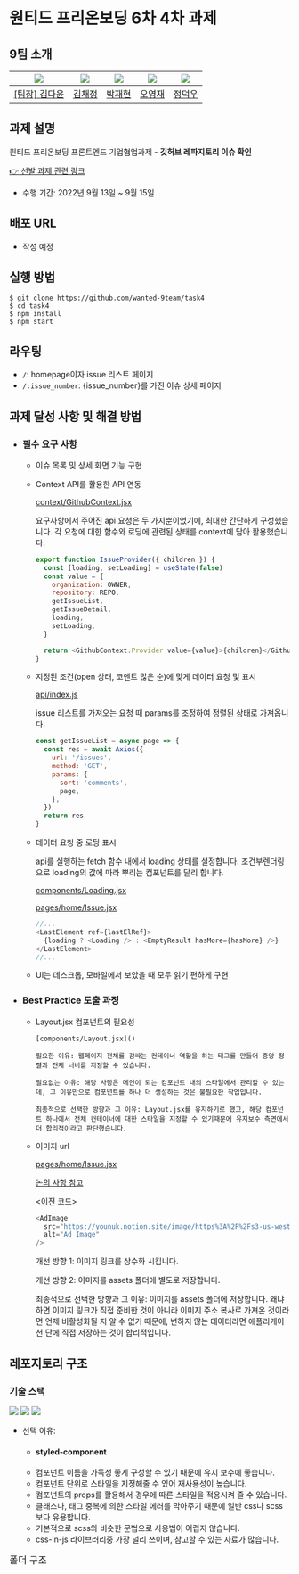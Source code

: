 # 원티드 프리온보딩 6차 4차 과제

## 9팀 소개

| <img src="https://avatars.githubusercontent.com/u/92010078?v=4"/> | <img src="https://avatars.githubusercontent.com/u/92101831?v=4"/> | <img src="https://avatars.githubusercontent.com/u/69101321?v=4"/> | <img src="https://avatars.githubusercontent.com/u/85508157?v=4"/> | <img src="https://avatars.githubusercontent.com/u/97271725?v=4"> |
| ----------------------------------------------------------------- | ----------------------------------------------------------------- | ----------------------------------------------------------------- | ----------------------------------------------------------------- | ---------------------------------------------------------------- |
| <a href="https://github.com/many-yun">[팀장] 김다윤</a>           | <a href="https://github.com/blcklamb">김채정</a>                  | <a href="https://github.com/jaehyeon74">박재현</a>                | <a href="https://github.com/sacultang">오영재</a>                 | <a href="https://github.com/jungdeokwoo">정덕우</a>              |

## 과제 설명

원티드 프리온보딩 프론트엔드 기업협업과제 - **깃허브 레파지토리 이슈 확인**

[👉 선발 과제 관련 링크](https://younuk.notion.site/27bf1cfefdce49f89d16bd14a9ff7f70)

- 수행 기간: 2022년 9월 13일 ~ 9월 15일

## 배포 URL

- 작성 예정

## 실행 방법

```
$ git clone https://github.com/wanted-9team/task4
$ cd task4
$ npm install
$ npm start
```

## 라우팅

- `/`: homepage이자 issue 리스트 페이지
- `/:issue_number`: {issue_number}를 가진 이슈 상세 페이지

## 과제 달성 사항 및 해결 방법

- ### 필수 요구 사항

  - 이슈 목록 및 상세 화면 기능 구현

  - Context API를 활용한 API 연동

    [context/GithubContext.jsx](https://github.com/wanted-9team/task4/blob/master/src/context/GithubContext.jsx)

    요구사항에서 주어진 api 요청은 두 가지뿐이었기에, 최대한 간단하게 구성했습니다.
    각 요청에 대한 함수와 로딩에 관련된 상태를 context에 담아 활용했습니다.

    ```javascript
    export function IssueProvider({ children }) {
      const [loading, setLoading] = useState(false)
      const value = {
        organization: OWNER,
        repository: REPO,
        getIssueList,
        getIssueDetail,
        loading,
        setLoading,
      }

      return <GithubContext.Provider value={value}>{children}</GithubContext.Provider>
    }
    ```

  - 지정된 조건(open 상태, 코멘트 많은 순)에 맞게 데이터 요청 및 표시

    [api/index.js](https://github.com/wanted-9team/task4/blob/master/src/api/index.js)

    issue 리스트를 가져오는 요청 때 params를 조정하여 정렬된 상태로 가져옵니다.

    ```javascript
    const getIssueList = async page => {
      const res = await Axios({
        url: '/issues',
        method: 'GET',
        params: {
          sort: 'comments',
          page,
        },
      })
      return res
    }
    ```

  - 데이터 요청 중 로딩 표시

    api를 실행하는 fetch 함수 내에서 loading 상태를 설정합니다.
    조건부렌더링으로 loading의 값에 따라 뿌리는 컴포넌트를 달리 합니다.

    [components/Loading.jsx](https://github.com/wanted-9team/task4/blob/master/src/components/Loading.jsx)

    [pages/home/Issue.jsx](https://github.com/wanted-9team/task4/blob/master/src/pages/home/Issue.jsx)

    ```javascript
    //...
    <LastElement ref={lastElRef}>
      {loading ? <Loading /> : <EmptyResult hasMore={hasMore} />}
    </LastElement>
    //...
    ```

  - UI는 데스크톱, 모바일에서 보았을 때 모두 읽기 편하게 구현

- ### Best Practice 도출 과정

  - Layout.jsx 컴포넌트의 필요성

    ```머지 후 보충해야 해요~~~~~~~
    [components/Layout.jsx]()

    필요한 이유: 웹페이지 전체를 감싸는 컨테이너 역할을 하는 태그를 만들어 중앙 정렬과 전체 너비를 지정할 수 있습니다.

    필요없는 이유: 해당 사항은 메인이 되는 컴포넌트 내의 스타일에서 관리할 수 있는데, 그 이유만으로 컴포넌트를 하나 더 생성하는 것은 불필요한 작업입니다.

    최종적으로 선택한 방향과 그 이유: Layout.jsx를 유지하기로 했고, 해당 컴포넌트 하나에서 전체 컨테이너에 대한 스타일을 지정할 수 있기때문에 유지보수 측면에서 더 합리적이라고 판단했습니다.

    ```

  - 이미지 url

    [pages/home/Issue.jsx](https://github.com/wanted-9team/task4/blob/master/src/pages/home/Issue.jsx)

    [논의 사항 참고](https://github.com/wanted-9team/task4/pull/1#discussion_r970520641)

    <이전 코드>

    ```javascript
    <AdImage
      src="https://younuk.notion.site/image/https%3A%2F%2Fs3-us-west-2.amazonaws.com%2Fsecure.notion-static.com%2Fbf0a0656-3146-4e9b-8739-7bca3d0d2cb4%2F%25E1%2584%2584%25E1%2585%25B5%25E1%2586%25BC%25E1%2584%2589%25E1%2585%25B3%25E1%2584%2591%25E1%2585%25B3%25E1%2586%25AF%25E1%2584%2585%25E1%2585%25A9%25E1%2584%258B%25E1%2585%25AE_%25E1%2584%2585%25E1%2585%25A9%25E1%2584%2580%25E1%2585%25A9_%25E1%2584%2580%25E1%2585%25B5%25E1%2584%2587%25E1%2585%25A9%25E1%2586%25AB%25E1%2584%2592%25E1%2585%25A7%25E1%2586%25BC.png?table=block&id=23d7e96e-0dbc-4ba3-9e41-c0f22a5ba926&spaceId=72b256b1-ae08-4e70-bb6c-f9c3cad5a793&width=2000&userId=&cache=v2"
      alt="Ad Image"
    />
    ```

    개선 방향 1: 이미지 링크를 상수화 시킵니다.

    개선 방향 2: 이미지를 assets 폴더에 별도로 저장합니다.

    최종적으로 선택한 방향과 그 이유: 이미지를 assets 폴더에 저장합니다. 왜냐하면 이미지 링크가 직접 준비한 것이 아니라 이미지 주소 복사로 가져온 것이라면 언제 비활성화될 지 알 수 없기 때문에, 변하지 않는 데이터라면 애플리케이션 단에 직접 저장하는 것이 합리적입니다.

## 레포지토리 구조

### 기술 스택

<img src="https://img.shields.io/badge/JavaScript-323330?style=for-the-badge&logo=javascript&logoColor=F7DF1E"/>

<img src="https://img.shields.io/badge/React-20232A?style=for-the-badge&logo=react&logoColor=61DAFB"/>

<img src="https://img.shields.io/badge/styled--components-DB7093?style=for-the-badge&logo=styled-components&logoColor=white"/>

- 선택 이유:
  - #### styled-component
  - 컴포넌트 이름을 가독성 좋게 구성할 수 있기 때문에 유지 보수에 좋습니다.
  - 컴포넌트 단위로 스타일을 지정해줄 수 있어 재사용성이 높습니다.
  - 컴포넌트의 props를 활용해서 경우에 따른 스타일을 적용시켜 줄 수 있습니다.
  - 클래스나, 태그 중복에 의한 스타일 에러를 막아주기 때문에 일반 css나 scss보다 유용합니다.
  - 기본적으로 scss와 비슷한 문법으로 사용법이 어렵지 않습니다.
  - css-in-js 라이브러리중 가장 널리 쓰이며, 참고할 수 있는 자료가 많습니다.

<summary style="font-size:17px">폴더 구조</summary>

</details>
